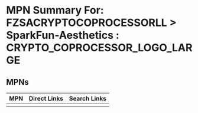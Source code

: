 



# MPN Summary For: FZSACRYPTOCOPROCESSORLL > SparkFun-Aesthetics : CRYPTO_COPROCESSOR_LOGO_LARGE

## MPNs
  

|MPN|Direct Links|Search Links|
| :--- | :--- | :--- |
||||
